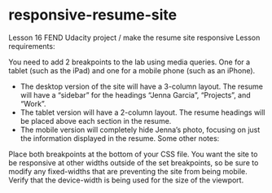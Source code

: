 # responsive-resume-site
Lesson 16 FEND Udacity project / make the resume site responsive
Lesson requirements:

You need to add 2 breakpoints to the lab using media queries. One for a tablet (such as the iPad) and one for a mobile phone 
(such as an iPhone).

* The desktop version of the site will have a 3-column layout. The resume will have a “sidebar” for the headings “Jenna Garcia”,
  “Projects”, and “Work”.
* The tablet version will have a 2-column layout. The resume headings will be placed above each section in the resume.
* The mobile version will completely hide Jenna’s photo, focusing on just the information displayed in the resume.
  Some other notes:

Place both breakpoints at the bottom of your CSS file.
You want the site to be responsive at other widths outside of the set breakpoints, so be sure to modify any fixed-widths that are
preventing the site from being mobile.
Verify that the device-width is being used for the size of the viewport.
